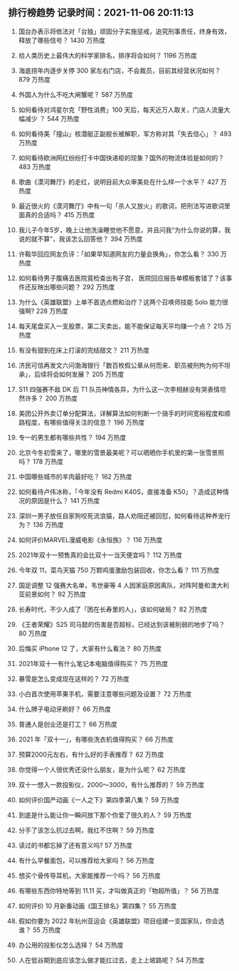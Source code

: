 
## 排行榜趋势 记录时间：2021-11-06 20:11:13
  
  1. 国台办表示将依法对「台独」顽固分子实施惩戒，追究刑事责任，终身有效，释放了哪些信号？ 1430 万热度
    
  2. 给人类历史上最伟大的科学家排名，排序将会如何？ 1196 万热度
    
  3. 海底捞年内逐步关停 300 家左右门店，不会裁员，目前其经营状况如何？ 879 万热度
    
  4. 外国人为什么不吃大闸蟹呢？ 587 万热度
    
  5. 如何看待对鸿星尔克「野性消费」100 天后，每天近万人取关，门店人流量大幅减少 ？ 544 万热度
    
  6. 如何看待美「撞山」核潜艇正副舰长被解职，军方称对其「失去信心」？ 493 万热度
    
  7. 如何看待欧洲网红纷纷打卡中国快递柜的现象？国外的物流体验是如何的？ 483 万热度
    
  8. 歌曲《漠河舞厅》的走红，说明目前大众审美处在什么样一个水平？ 427 万热度
    
  9. 最近很火的《漠河舞厅》中有一句「杀人又放火」的歌词，把刑法写进歌词里面真的合适吗？ 415 万热度
    
  10. 我儿子今年5岁，晚上让他洗澡睡觉他不愿意，并且问我“为什么你说的算，我说的就不算”，我该怎么回答他？ 394 万热度
    
  11. 许鞍华回应网友负评：「如果早知道网友的力量会换角」，你怎么看？ 330 万热度
    
  12. 如何看待男子腹痛去医院竟检查出有子宫， 医院回应报告单模板套错了？该事件还反映出哪些问题？ 292 万热度
    
  13. 为什么《英雄联盟》上单不首选点燃和治疗？这两个召唤师技能 Solo 能力很强啊? 228 万热度
    
  14. 每天尾盘买入一支股票，第二天卖出，能不能保证每天平均赚一个点？ 215 万热度
    
  15. 有没有甜到在床上打滚的完结甜文？ 211 万热度
    
  16. 济民可信再发文六问渤海银行「数百枚假公章从何而来、职员被刑拘为何不坦承」，后续将会如何发展？ 205 万热度
    
  17. S11 四强赛不敌 DK 后 T1 队员神情各异，为什么这一次李相赫没有哭表情坦然许多？ 200 万热度
    
  18. 美团公开外卖订单分配算法，详解算法如何判断一个骑手的时间宽裕程度和顺路程度，有哪些值得关注的信息？ 196 万热度
    
  19. 专一的男生都有哪些共性？ 194 万热度
    
  20. 北京今冬初雪来了，哪里的雪景最美呢？可以晒晒你手机里的第一张雪景照吗？ 178 万热度
    
  21. 中国哪些城市的羊肉最好吃？ 162 万热度
    
  22. 如何看待卢伟冰称，「今年没有 Redmi K40S，直接准备 K50」？造成这种情况的原因是什么？ 141 万热度
    
  23. 深圳一男子放任自家狗咬死流浪猫，路人劝阻还被回怼，如何看待这种养宠行为？ 136 万热度
    
  24. 如何评价MARVEL漫威电影《永恒族》？ 116 万热度
    
  25. 2021年双十一预售真的会比双十一当天便宜吗？ 112 万热度
    
  26. 今年双 11，菜鸟天猫 750 万颗鸡蛋激励包装回收，你怎么看？ 111 万热度
    
  27. 国足调整 12 强赛大名单，韦世豪等 4 人因家庭原因离队，对阵阿曼和澳大利亚前景如何？ 92 万热度
    
  28. 长寿时代，不少人成了「困在长寿里的人」，该如何破局？ 82 万热度
    
  29. 《王者荣耀》S25 司马懿的伤害是否超标，已经达到该被削弱的地步了吗？ 80 万热度
    
  30. 后悔买 iPhone 12 了，大家有什么看法？ 80 万热度
    
  31. 2021年双十一有什么笔记本电脑值得购买？ 75 万热度
    
  32. 暴雪是怎么变成现在这样的？ 72 万热度
    
  33. 小白首次使用苹果手机，需要注意哪些问题及设置？ 72 万热度
    
  34. 什么牌子电动牙刷好？ 66 万热度
    
  35. 普通人是创业还是打工？ 66 万热度
    
  36. 2021 年「双十一」，有哪些洗衣机值得购买？ 66 万热度
    
  37. 预算2000元左右，有什么好的手表推荐？ 62 万热度
    
  38. 你觉得一个人很优秀还没什么朋友，是为什么呢？ 62 万热度
    
  39. 双十一想入一款投影仪，2000～3000，有什么推荐的？ 59 万热度
    
  40. 如何评价国产动画《一人之下》第四季第八集？ 59 万热度
    
  41. 到底是什么能让你一瞬间放下那个你爱了很久的人？ 59 万热度
    
  42. 分手了该怎么抗过去啊，我扛不住啊？ 59 万热度
    
  43. 读过的书都忘掉了还有意义吗? 57 万热度
    
  44. 有什么早餐面包，可以推荐给大家吗？ 56 万热度
    
  45. 想买个骨传导耳机，大家能推荐一个吗？ 56 万热度
    
  46. 有哪些东西你特地等到 11.11 买，才叫做真正的「物超所值」？ 56 万热度
    
  47. 如何评价 10 月新番动画《国王排名》第四集？ 55 万热度
    
  48. 假如你要为 2022 年杭州亚运会《英雄联盟》项目组建一支国家队，你会选谁？ 55 万热度
    
  49. 办公用的投影仪怎么选择？ 54 万热度
    
  50. 人在低谷期到底应该怎么做才能扛过去，走上上坡路呢？ 54 万热度
    